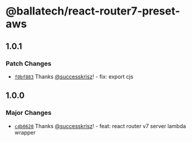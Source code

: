 # @ballatech/react-router7-preset-aws

## 1.0.1

### Patch Changes

- [`f0bf883`](https://github.com/successkrisz/ballatech-public-packages/commit/f0bf8832b3bda2c5936ce2850d77bcab2b490e8b) Thanks [@successkrisz](https://github.com/successkrisz)! - fix: export cjs

## 1.0.0

### Major Changes

- [`c4b0620`](https://github.com/successkrisz/ballatech-public-packages/commit/c4b0620f6ef9374573591ecab1fa6eaa08d230b2) Thanks [@successkrisz](https://github.com/successkrisz)! - feat: react router v7 server lambda wrapper
